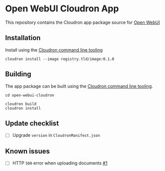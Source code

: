 # Open WebUI Cloudron App

This repository contains the Cloudron app package source for [Open WebUI](https://github.com/open-webui/open-webui)

## Installation

Install using the [Cloudron command line tooling](https://cloudron.io/references/cli.html)

```
cloudron install --image registry.tld/image:0.1.0
```

## Building

The app package can be built using the [Cloudron command line tooling](https://cloudron.io/references/cli.html).

```
cd open-webui-cloudron

cloudron build
cloudron install
```

## Update checklist

* [ ] Upgrade `version` in `CloudronManifest.json`

## Known issues

* [ ] HTTP `500` error when uploading documents [#1](https://github.com/Lanhild/open-webui-cloudron/issues/1)
